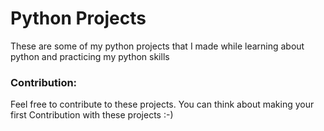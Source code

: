 # Python Projects

These are some of my python projects that I made while learning about python and practicing my python skills 

### Contribution:
Feel free to contribute to these projects. You can think about making your first Contribution with these projects :-)
